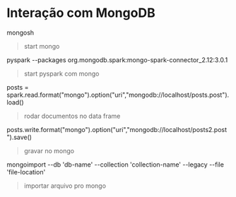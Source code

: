 # Interação com MongoDB

mongosh
>start mongo

pyspark --packages org.mongodb.spark:mongo-spark-connector_2.12:3.0.1
>start pyspark com mongo

posts = spark.read.format("mongo").option("uri","mongodb://localhost/posts.post").load()
>rodar documentos no data frame

posts.write.format("mongo").option("uri","mongodb://localhost/posts2.post").save()
>gravar no mongo

mongoimport --db 'db-name' --collection 'collection-name' --legacy --file 'file-location'
>importar arquivo pro mongo